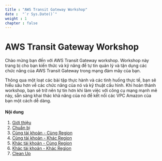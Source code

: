 ```yaml
---
title : "AWS Transit Gateway Workshop"
date :  "`r Sys.Date()`" 
weight : 1 
chapter : false
---
```


# AWS Transit Gateway Workshop

Chào mừng bạn đến với AWS Transit Gateway workshop. Workshop này trang bị cho bạn kiến thức và kỹ năng để tự tin quản lý 
và tận dụng các chức năng của AWS Transit Gateway trong mạng đám mây của bạn.

Thông qua một loạt các bài tập thực hành và các tình huống thực tế, bạn sẽ hiểu sâu hơn về các chức năng của nó
và kỹ thuật cấu hình. Khi hoàn thành workshop, bạn sẽ trở nên tự tin hơn khi làm việc với công cụ mạng mạnh mẽ này,
sẵn sàng khai thác khả năng của nó để kết nối các VPC Amazon của bạn một cách dễ dàng.

#### Nội dung

1. [Giới thiệu](1-introduction/)
2. [Chuẩn bị](2-preparation/)
3. [Cùng tài khoản - Cùng Region](3-single-account-single-region/)
4. [Cùng tài khoản - Khác Region](4-single-account-cross-region/)
5. [Khác tài khoản - Cùng Region](5-cross-account-single-region/)
6. [Khác tài khoản - Khác Region](6-cross-account-cross-region/)
7. [Clean Up](7-cleanup/)
